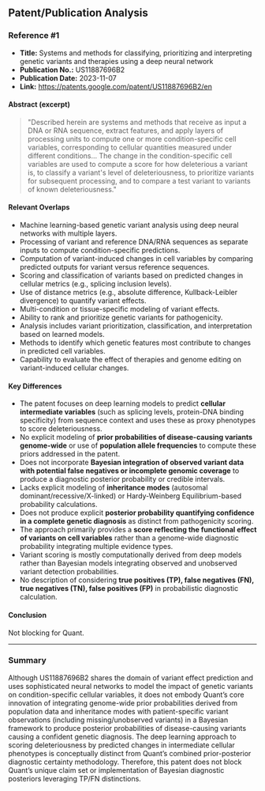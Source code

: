 ## Patent/Publication Analysis

### Reference #1

- **Title:** Systems and methods for classifying, prioritizing and interpreting genetic variants and therapies using a deep neural network  
- **Publication No.:** US11887696B2  
- **Publication Date:** 2023-11-07  
- **Link:** https://patents.google.com/patent/US11887696B2/en

#### Abstract (excerpt)

> "Described herein are systems and methods that receive as input a DNA or RNA sequence, extract features, and apply layers of processing units to compute one or more condition-specific cell variables, corresponding to cellular quantities measured under different conditions... The change in the condition-specific cell variables are used to compute a score for how deleterious a variant is, to classify a variant's level of deleteriousness, to prioritize variants for subsequent processing, and to compare a test variant to variants of known deleteriousness."

#### Relevant Overlaps

- Machine learning-based genetic variant analysis using deep neural networks with multiple layers.
- Processing of variant and reference DNA/RNA sequences as separate inputs to compute condition-specific predictions.
- Computation of variant-induced changes in cell variables by comparing predicted outputs for variant versus reference sequences.
- Scoring and classification of variants based on predicted changes in cellular metrics (e.g., splicing inclusion levels).
- Use of distance metrics (e.g., absolute difference, Kullback-Leibler divergence) to quantify variant effects.
- Multi-condition or tissue-specific modeling of variant effects.
- Ability to rank and prioritize genetic variants for pathogenicity.
- Analysis includes variant prioritization, classification, and interpretation based on learned models.
- Methods to identify which genetic features most contribute to changes in predicted cell variables.
- Capability to evaluate the effect of therapies and genome editing on variant-induced cellular changes.

#### Key Differences

- The patent focuses on deep learning models to predict **cellular intermediate variables** (such as splicing levels, protein-DNA binding specificity) from sequence context and uses these as proxy phenotypes to score deleteriousness.
- No explicit modeling of **prior probabilities of disease-causing variants genome-wide** or use of **population allele frequencies** to compute these priors addressed in the patent.
- Does not incorporate **Bayesian integration of observed variant data with potential false negatives or incomplete genomic coverage** to produce a diagnostic posterior probability or credible intervals.
- Lacks explicit modeling of **inheritance modes** (autosomal dominant/recessive/X-linked) or Hardy-Weinberg Equilibrium-based probability calculations.
- Does not produce explicit **posterior probability quantifying confidence in a complete genetic diagnosis** as distinct from pathogenicity scoring.
- The approach primarily provides a **score reflecting the functional effect of variants on cell variables** rather than a genome-wide diagnostic probability integrating multiple evidence types.
- Variant scoring is mostly computationally derived from deep models rather than Bayesian models integrating observed and unobserved variant detection probabilities.
- No description of considering **true positives (TP), false negatives (FN), true negatives (TN), false positives (FP)** in probabilistic diagnostic calculation.
  
#### Conclusion

Not blocking for Quant.

---

### Summary

Although US11887696B2 shares the domain of variant effect prediction and uses sophisticated neural networks to model the impact of genetic variants on condition-specific cellular variables, it does not embody Quant’s core innovation of integrating genome-wide prior probabilities derived from population data and inheritance modes with patient-specific variant observations (including missing/unobserved variants) in a Bayesian framework to produce posterior probabilities of disease-causing variants causing a confident genetic diagnosis. The deep learning approach to scoring deleteriousness by predicted changes in intermediate cellular phenotypes is conceptually distinct from Quant’s combined prior-posterior diagnostic certainty methodology. Therefore, this patent does not block Quant’s unique claim set or implementation of Bayesian diagnostic posteriors leveraging TP/FN distinctions.
